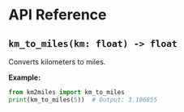 # API Reference

## `km_to_miles(km: float) -> float`
Converts kilometers to miles.

**Example:**
```python
from km2miles import km_to_miles
print(km_to_miles(5))  # Output: 3.106855
```